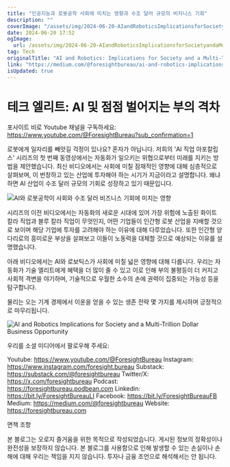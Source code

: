 ```yaml
---
title: "인공지능과 로봇공학 사회에 미치는 영향과 수조 달러 규모의 비지니스 기회"
description: ""
coverImage: "/assets/img/2024-06-20-AIandRoboticsImplicationsforSocietyandaMulti-TrillionDollarBusinessOpportunity_0.png"
date: 2024-06-20 17:52
ogImage: 
  url: /assets/img/2024-06-20-AIandRoboticsImplicationsforSocietyandaMulti-TrillionDollarBusinessOpportunity_0.png
tag: Tech
originalTitle: "AI and Robotics: Implications for Society and a Multi-Trillion Dollar Business Opportunity"
link: "https://medium.com/@foresightbureau/ai-and-robotics-implications-for-society-and-a-multi-trillion-dollar-business-opportunity-721b509cfb32"
isUpdated: true
---
```






# 테크 엘리트: AI 및 점점 벌어지는 부의 격차

포사이트 비로 Youtube 채널을 구독하세요: https://www.youtube.com/@ForesightBureau?sub_confirmation=1

로봇에게 일자리를 빼앗길 걱정이 있나요? 혼자가 아닙니다. 저희의 'AI 직업 아포칼립스' 시리즈의 첫 번째 동영상에서는 자동화가 일으키는 위협으로부터 미래를 지키는 방법을 제안했습니다. 최신 비디오에서는 사회에 미칠 잠재적인 영향에 대해 심층적으로 살펴보며, 이 번창하고 있는 산업에 투자해야 하는 시기가 지금이라고 설명합니다. 왜냐하면 AI 산업이 수조 달러 규모의 기회로 성장하고 있기 때문입니다.

![AI와 로봇공학이 사회와 수조 달러 비즈니스 기회에 미치는 영향](/assets/img/2024-06-20-AIandRoboticsImplicationsforSocietyandaMulti-TrillionDollarBusinessOpportunity_0.png)

<div class="content-ad"></div>

시리즈의 이전 비디오에서는 자동화의 새로운 시대에 있어 가장 위험에 노출된 화이트 칼라 직업과 블루 칼라 직업이 무엇인지, 어떤 기업들이 인간형 로봇 산업을 지배할 것으로 보이며 해당 기업에 투자를 고려해야 하는 이유에 대해 다루었습니다. 또한 인간형 양다리로의 흥미로운 부상을 살펴보고 이들이 노동력을 대체할 것으로 예상되는 이유를 설명했습니다.

아래 비디오에서는 AI와 로보틱스가 사회에 미칠 넓은 영향에 대해 다룹니다. 우리는 자동화가 기술 엘리트에게 혜택을 더 많이 줄 수 있고 이로 인해 부의 불평등이 더 커지고 사회적 격변을 야기하며, 기술적으로 우월한 소수의 손에 권력이 집중되는 가능성 등을 탐구합니다.

물리는 오는 기계 경제에서 이윤을 얻을 수 있는 생존 전략 몇 가지를 제시하며 긍정적으로 마무리됩니다.

![AI and Robotics Implications for Society and a Multi-Trillion Dollar Business Opportunity](/assets/img/2024-06-20-AIandRoboticsImplicationsforSocietyandaMulti-TrillionDollarBusinessOpportunity_1.png)

<div class="content-ad"></div>

우리를 소셜 미디어에서 팔로우해 주세요:

Youtube: https://www.youtube.com/@ForesightBureau
Instagram: https://www.instagram.com/foresight.bureau
Substack: https://substack.com/@foresightbureau
Twitter/X: https://x.com/foresightbureau
Podcast: https://foresightbureau.podbean.com
Linkedin: https://bit.ly/ForesightBureauLI
Facebook: https://bit.ly/ForesightBureauFB
Medium: https://medium.com/@foresightbureau
Website: https://foresightbureau.com

면책 조항

본 블로그는 오로지 즐거움을 위한 목적으로 작성되었습니다. 게시된 정보의 정확성이나 완전성을 보장하지 않습니다. 본 블로그를 사용함으로 인해 발생할 수 있는 손실이나 손해에 대해 우리는 책임을 지지 않습니다. 투자나 금융 조언으로 해석해서는 안 됩니다.